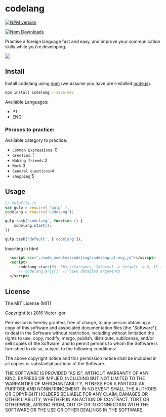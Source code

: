# codelang

[![NPM version][npm-image]][npm-url] 

[![Npm Downloads](https://nodei.co/npm/codelang.png?downloads=true&stars=true)](https://nodei.co/npm/codelang.png?downloads=true&stars=true)

[npm-image]: https://badge.fury.io/js/codelang.svg
[npm-url]: https://npmjs.org/package/codelang

Practise a foreign language fast and easy, and improve your communication skills while you're developing.

![](https://github.com/victorvoid/codelang/blob/master/codelang.gif?raw=true)

## Install

Install codelang using [npm](https://www.npmjs.com/) (we assume you have pre-installed [node.js](https://nodejs.org/)).

```bash
npm install codelang --save-dev
```

Available Languages:

- PT
- ENG

### Phrases to practice:

Available category to practice:

- `Common Expressions` :0
- `Greetins`: 1
- `Making friends`:2
- `Work`:3
- `General questions`:4
- `Shopping`:5

## Usage

```js
// Gulpfile.js
var gulp = require( "gulp" ),
codelang = require('codelang');

gulp.task('codelang', function () {
	codelang.start();
})

gulp.task('default', ['codelang']);
```

Inserting in html

```html
  <script src="./node_modules/codelang/codelang.pt.eng.js"></script>
  <script>
      codelang.start(03, 06) //Category, Interval -> default := 0, 15 (Common Expressions, 15min)
      // codelang.args(); // view detailed arguments
  </script>
```


## License

The MIT License (MIT)

Copyright (c) 2016 Victor Igor

Permission is hereby granted, free of charge, to any person obtaining a copy of this software and associated documentation files (the "Software"), to deal in the Software without restriction, including without limitation the rights to use, copy, modify, merge, publish, distribute, sublicense, and/or sell copies of the Software, and to permit persons to whom the Software is furnished to do so, subject to the following conditions:

The above copyright notice and this permission notice shall be included in all copies or substantial portions of the Software.

THE SOFTWARE IS PROVIDED "AS IS", WITHOUT WARRANTY OF ANY KIND, EXPRESS OR IMPLIED, INCLUDING BUT NOT LIMITED TO THE WARRANTIES OF MERCHANTABILITY, FITNESS FOR A PARTICULAR PURPOSE AND NONINFRINGEMENT. IN NO EVENT SHALL THE AUTHORS OR COPYRIGHT HOLDERS BE LIABLE FOR ANY CLAIM, DAMAGES OR OTHER LIABILITY, WHETHER IN AN ACTION OF CONTRACT, TORT OR OTHERWISE, ARISING FROM, OUT OF OR IN CONNECTION WITH THE SOFTWARE OR THE USE OR OTHER DEALINGS IN THE SOFTWARE.
